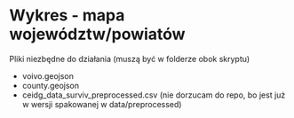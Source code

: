 # Wykres - mapa województw/powiatów

Pliki niezbędne do działania (muszą być w folderze obok skryptu)
* voivo.geojson
* county.geojson
* ceidg_data_surviv_preprocessed.csv (nie dorzucam do repo, bo jest już w wersji spakowanej w data/preprocessed)